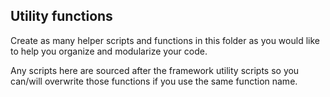 ## Utility functions

Create as many helper scripts and functions in this folder as 
you would like to help you organize and modularize your code.

Any scripts here are sourced after the framework utility scripts
so you can/will overwrite those functions if you use the same
function name.
